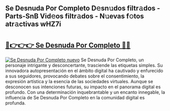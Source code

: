 ## Se Desnuda Por Completo D𝚎sn𝚞dos filtr𝚊dos - Parts-SnB Vid𝚎os filtr𝚊dos - N𝚞evas f𝚘tos atr𝚊ctivas wHZ7i

# <h2><a href="http://mbb4do8.tromn.icu/?c=Se+Desnuda+Por+Completo">🔗👉👉👉 Se Desnuda Por Completo 🔗🔗</a></h2>

[![Se Desnuda Por Completo nuevo](https://i.imgur.com/pEAQMta.gif)](http://mbb4do8.tromn.icu/?c=Se+Desnuda+Por+Completo)
Se Desnuda Por Completo, un personaje intrigante y desconcertante, trasciende las etiquetas simples. Su innovadora autopresentación en el ámbito digital ha cautivado y enfurecido a sus seguidores, provocando debates sobre el consentimiento, la expresión artística y la esencia de las sociedades virtuales. Aunque se desconocen sus intenciones futuras, su impacto en el panorama digital es profundo. Con una determinación inquebrantable y un encanto innegable, la influencia de Se Desnuda Por Completo en la comunidad digital es profunda.
